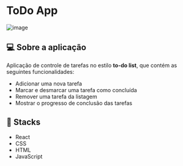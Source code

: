 # ToDo App
![image](https://user-images.githubusercontent.com/92322675/234445176-6d426bb8-4c48-446f-86ec-368b53cb4050.png)


## 💻 Sobre a aplicação

Aplicação de controle de tarefas no estilo **to-do list**, que contém as seguintes funcionalidades:

- Adicionar uma nova tarefa
- Marcar e desmarcar uma tarefa como concluída
- Remover uma tarefa da listagem
- Mostrar o progresso de conclusão das tarefas

## 🚀 Stacks

  * React
  * CSS
  * HTML
  * JavaScript
